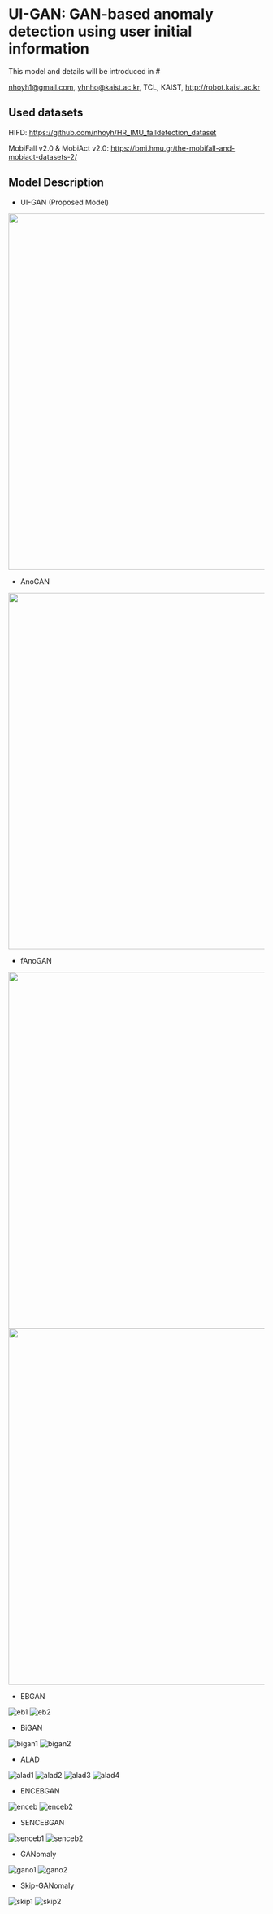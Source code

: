 # UI-GAN: GAN-based anomaly detection using user initial information
This model and details will be introduced in #

nhoyh1@gmail.com, yhnho@kaist.ac.kr, TCL, KAIST, http://robot.kaist.ac.kr

Used datasets
-----------
HIFD: https://github.com/nhoyh/HR_IMU_falldetection_dataset

MobiFall v2.0 & MobiAct v2.0: https://bmi.hmu.gr/the-mobifall-and-mobiact-datasets-2/

Model Description
-----------
- UI-GAN (Proposed Model)

<img width="700" src="https://user-images.githubusercontent.com/42211418/89154162-532b0280-d5a1-11ea-9cc8-2f4d3fee2e6b.PNG">

- AnoGAN

<img width="700" src="https://user-images.githubusercontent.com/42211418/89154241-7786df00-d5a1-11ea-8e5e-b38f48ac30ff.PNG">

- fAnoGAN

<img width="700" src="https://user-images.githubusercontent.com/42211418/90361544-7376b900-e099-11ea-8375-038626d780ba.PNG">
<img width="700" src="https://user-images.githubusercontent.com/42211418/90361546-74a7e600-e099-11ea-954e-764089d316fc.PNG">

- EBGAN

![eb1](https://user-images.githubusercontent.com/42211418/90361822-1b8c8200-e09a-11ea-833b-70b54df2f1bf.PNG)
![eb2](https://user-images.githubusercontent.com/42211418/90361824-1cbdaf00-e09a-11ea-85f3-e022506d9e78.PNG)

- BiGAN

![bigan1](https://user-images.githubusercontent.com/42211418/90361859-30691580-e09a-11ea-93bb-351337b849d0.PNG)
![bigan2](https://user-images.githubusercontent.com/42211418/90361860-3101ac00-e09a-11ea-9411-d85d0401d724.PNG)

- ALAD

![alad1](https://user-images.githubusercontent.com/42211418/90361880-4080f500-e09a-11ea-9c6c-8e45d426eb8b.PNG)
![alad2](https://user-images.githubusercontent.com/42211418/90361884-41b22200-e09a-11ea-9274-0b4f96ab7326.PNG)
![alad3](https://user-images.githubusercontent.com/42211418/90361886-424ab880-e09a-11ea-9864-f366584e26bf.PNG)
![alad4](https://user-images.githubusercontent.com/42211418/90361889-424ab880-e09a-11ea-8111-1292030c5f76.PNG)

- ENCEBGAN

![enceb](https://user-images.githubusercontent.com/42211418/90361993-7e7e1900-e09a-11ea-9502-3d42de5584bc.PNG)
![enceb2](https://user-images.githubusercontent.com/42211418/90361994-7f16af80-e09a-11ea-8e27-3a25cea1fbd2.PNG)

- SENCEBGAN

![senceb1](https://user-images.githubusercontent.com/42211418/90362009-8938ae00-e09a-11ea-9ec2-b0a89fc7cfcf.PNG)
![senceb2](https://user-images.githubusercontent.com/42211418/90362010-8a69db00-e09a-11ea-9f25-def8e9901106.PNG)

- GANomaly

![gano1](https://user-images.githubusercontent.com/42211418/90361953-61494a80-e09a-11ea-87f4-c17f4505d4ce.PNG)
![gano2](https://user-images.githubusercontent.com/42211418/90361950-60181d80-e09a-11ea-8e23-a88499ef5120.PNG)

- Skip-GANomaly

![skip1](https://user-images.githubusercontent.com/42211418/90361969-702ffd00-e09a-11ea-9865-3dca98776b25.PNG)
![skip2](https://user-images.githubusercontent.com/42211418/90361973-73c38400-e09a-11ea-92e5-ec52dc0f31d1.PNG)





